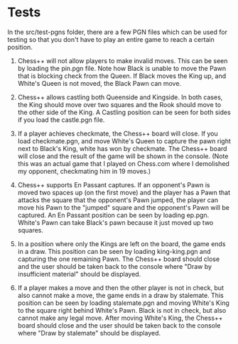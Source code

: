 # Tests
In the src/test-pgns folder, there are a few PGN files which can be used for testing so that you
don't have to play an entire game to reach a certain position.

1. Chess++ will not allow players to make invalid moves. This can be seen by loading the pin.pgn
   file. Note how Black is unable to move the Pawn that is blocking check from the Queen. If Black
   moves the King up, and White's Queen is not moved, the Black Pawn can move.

2. Chess++ allows castling both Queenside and Kingside. In both cases, the King should move over two
   squares and the Rook should move to the other side of the King. A Castling position can be seen
   for both sides if you load the castle.pgn file.

3. If a player achieves checkmate, the Chess++ board will close. If you load checkmate.pgn, and move
   White's Queen to capture the pawn right next to Black's King, white has won by checkmate. The
   Chess++ board will close and the result of the game will be shown in the console. (Note this was
   an actual game that I played on Chess.com where I demolished my opponent, checkmating him in 19
   moves.)
                                                
4. Chess++ supports En Passant captures. If an opponent's Pawn is moved two spaces up (on the first
   move) and the player has a Pawn that attacks the square that the opponent's Pawn jumped, the
   player can move his Pawn to the "jumped" square and the opponent's Pawn will be captured. An En
   Passant position can be seen by loading ep.pgn. White's Pawn can take Black's pawn because it
   just moved up two squares.

5. In a position where only the Kings are left on the board, the game ends in a draw. This position
   can be seen by loading king-king.pgn and capturing the one remaining Pawn. The Chess++ board
   should close and the user should be taken back to the console where "Draw by insufficient
   material" should be displayed.

6. If a player makes a move and then the other player is not in check, but also cannot make a move,
   the game ends in a draw by stalemate. This position can be seen by loading stalemate.pgn and
   moving White's King to the square right behind White's Pawn. Black is not in check, but also
   cannot make any legal move. After moving White's King, the Chess++ board should close and the
   user should be taken back to the console where "Draw by stalemate" should be displayed.
